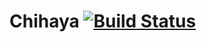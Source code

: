 # Chihaya [![Build Status](https://travis-ci.org/chihaya/chihaya-gazelle.png?branch=master)](https://travis-ci.org/chihaya/chihaya-gazelle)

